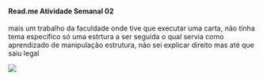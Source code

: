   <div>
    <h4>
      Read.me Atividade Semanal 02
    </h4>
      <p>
      mais um trabalho da faculdade onde tive que executar uma carta, não tinha tema especifico só uma estrtura a ser seguida o qual servia como aprendizado de manipulação estrutura, não sei explicar direito mas até que saiu legal
      </p>
  </div>

  <div>
    <img src="https://sescongf.com.br/wp-content/uploads/2019/04/Logo-Univali-final.png" hight: 50px; >
  </div>
